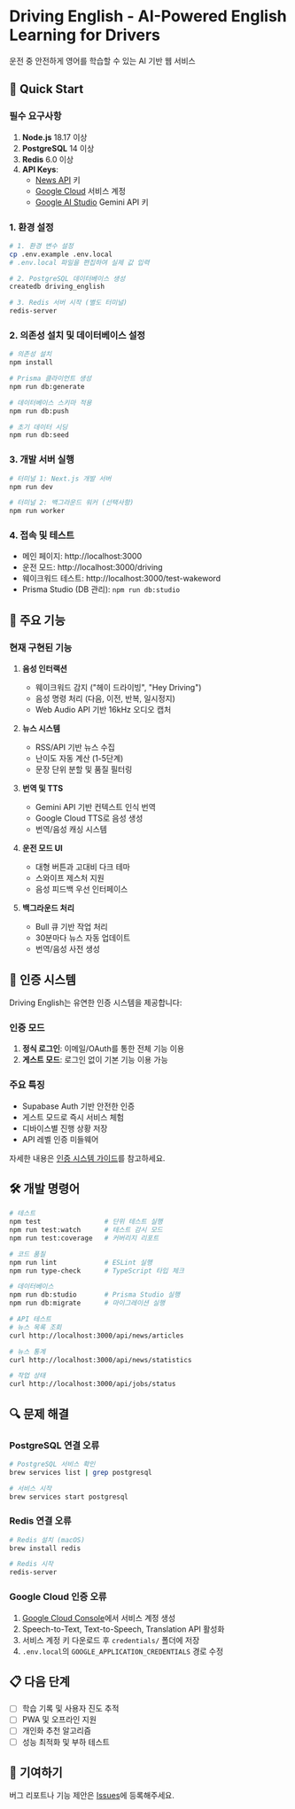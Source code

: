 # Driving English - AI-Powered English Learning for Drivers

운전 중 안전하게 영어를 학습할 수 있는 AI 기반 웹 서비스

## 🚀 Quick Start

### 필수 요구사항

1. **Node.js** 18.17 이상
2. **PostgreSQL** 14 이상
3. **Redis** 6.0 이상
4. **API Keys**:
   - [News API](https://newsapi.org) 키
   - [Google Cloud](https://console.cloud.google.com) 서비스 계정
   - [Google AI Studio](https://makersuite.google.com/app/apikey) Gemini API 키

### 1. 환경 설정

```bash
# 1. 환경 변수 설정
cp .env.example .env.local
# .env.local 파일을 편집하여 실제 값 입력

# 2. PostgreSQL 데이터베이스 생성
createdb driving_english

# 3. Redis 서버 시작 (별도 터미널)
redis-server
```

### 2. 의존성 설치 및 데이터베이스 설정

```bash
# 의존성 설치
npm install

# Prisma 클라이언트 생성
npm run db:generate

# 데이터베이스 스키마 적용
npm run db:push

# 초기 데이터 시딩
npm run db:seed
```

### 3. 개발 서버 실행

```bash
# 터미널 1: Next.js 개발 서버
npm run dev

# 터미널 2: 백그라운드 워커 (선택사항)
npm run worker
```

### 4. 접속 및 테스트

- 메인 페이지: http://localhost:3000
- 운전 모드: http://localhost:3000/driving
- 웨이크워드 테스트: http://localhost:3000/test-wakeword
- Prisma Studio (DB 관리): `npm run db:studio`

## 📱 주요 기능

### 현재 구현된 기능

1. **음성 인터랙션**
   - 웨이크워드 감지 ("헤이 드라이빙", "Hey Driving")
   - 음성 명령 처리 (다음, 이전, 반복, 일시정지)
   - Web Audio API 기반 16kHz 오디오 캡처

2. **뉴스 시스템**
   - RSS/API 기반 뉴스 수집
   - 난이도 자동 계산 (1-5단계)
   - 문장 단위 분할 및 품질 필터링

3. **번역 및 TTS**
   - Gemini API 기반 컨텍스트 인식 번역
   - Google Cloud TTS로 음성 생성
   - 번역/음성 캐싱 시스템

4. **운전 모드 UI**
   - 대형 버튼과 고대비 다크 테마
   - 스와이프 제스처 지원
   - 음성 피드백 우선 인터페이스

5. **백그라운드 처리**
   - Bull 큐 기반 작업 처리
   - 30분마다 뉴스 자동 업데이트
   - 번역/음성 사전 생성

## 🔐 인증 시스템

Driving English는 유연한 인증 시스템을 제공합니다:

### 인증 모드
1. **정식 로그인**: 이메일/OAuth를 통한 전체 기능 이용
2. **게스트 모드**: 로그인 없이 기본 기능 이용 가능

### 주요 특징
- Supabase Auth 기반 안전한 인증
- 게스트 모드로 즉시 서비스 체험
- 디바이스별 진행 상황 저장
- API 레벨 인증 미들웨어

자세한 내용은 [인증 시스템 가이드](./docs/authentication.md)를 참고하세요.

## 🛠 개발 명령어

```bash
# 테스트
npm test                # 단위 테스트 실행
npm run test:watch      # 테스트 감시 모드
npm run test:coverage   # 커버리지 리포트

# 코드 품질
npm run lint            # ESLint 실행
npm run type-check      # TypeScript 타입 체크

# 데이터베이스
npm run db:studio       # Prisma Studio 실행
npm run db:migrate      # 마이그레이션 실행

# API 테스트
# 뉴스 목록 조회
curl http://localhost:3000/api/news/articles

# 뉴스 통계
curl http://localhost:3000/api/news/statistics

# 작업 상태
curl http://localhost:3000/api/jobs/status
```

## 🔍 문제 해결

### PostgreSQL 연결 오류
```bash
# PostgreSQL 서비스 확인
brew services list | grep postgresql

# 서비스 시작
brew services start postgresql
```

### Redis 연결 오류
```bash
# Redis 설치 (macOS)
brew install redis

# Redis 시작
redis-server
```

### Google Cloud 인증 오류
1. [Google Cloud Console](https://console.cloud.google.com)에서 서비스 계정 생성
2. Speech-to-Text, Text-to-Speech, Translation API 활성화
3. 서비스 계정 키 다운로드 후 `credentials/` 폴더에 저장
4. `.env.local`의 `GOOGLE_APPLICATION_CREDENTIALS` 경로 수정

## 📋 다음 단계

- [ ] 학습 기록 및 사용자 진도 추적
- [ ] PWA 및 오프라인 지원
- [ ] 개인화 추천 알고리즘
- [ ] 성능 최적화 및 부하 테스트

## 🤝 기여하기

버그 리포트나 기능 제안은 [Issues](https://github.com/your-repo/issues)에 등록해주세요.